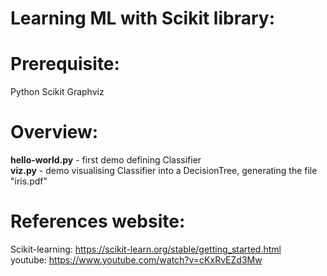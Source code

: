 # Learning ML with Scikit library:


# Prerequisite:
Python
Scikit
Graphviz


# Overview:
**hello-world.py** - first demo defining Classifier<br/>**viz.py** - demo visualising Classifier into a DecisionTree, generating the file "iris.pdf"


# References website:
Scikit-learning: https://scikit-learn.org/stable/getting_started.html <br/>
youtube: https://www.youtube.com/watch?v=cKxRvEZd3Mw
